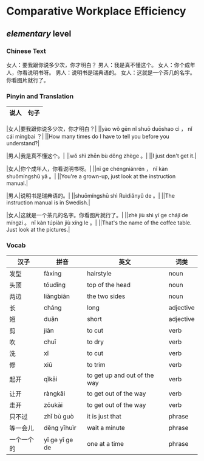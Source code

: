 # Comparative Workplace Efficiency
## *elementary* level

### Chinese Text
女人：要我跟你说多少次，你才明白？
男人：我是真不懂这个。
女人：你个成年人，你看说明书呀。
男人：说明书是瑞典语的。
女人：这就是一个茶几的名字。你看图片就行了。

### Pinyin and Translation
|说人|句子|
|----|----|

|女人|要我跟你说多少次，你才明白？|
||yào wǒ gēn nǐ shuō duōshao cì ， nǐ cái míngbai ？|
||How many times do I have to tell you before you understand?|

|男人|我是真不懂这个。|
||wǒ shì zhēn bù dǒng zhège 。|
||I just don't get it.|

|女人|你个成年人，你看说明书呀。|
||nǐ ge chéngniánrén ， nǐ kàn shuōmíngshū yā 。|
||You're a grown-up, just look at the instruction manual.|

|男人|说明书是瑞典语的。|
||shuōmíngshū shì Ruìdiǎnyǔ de 。|
||The instruction manual is in Swedish.|

|女人|这就是一个茶几的名字。你看图片就行了。|
||zhè jiù shì yī ge chájǐ de míngzi 。 nǐ kàn túpiàn jiù xíng le 。|
||That's the name of the coffee table. Just look at the pictures.|
### Vocab
|汉子|拼音|英文|词类|
|----|----|----|----|
|发型|fàxíng|hairstyle|noun|
|头顶|tóudǐng|top of the head|noun|
|两边|liǎngbiān|the two sides|noun|
|长|cháng|long|adjective|
|短|duǎn|short|adjective|
|剪|jiǎn|to cut|verb|
|吹|chuī|to dry|verb|
|洗|xǐ|to cut|verb|
|修|xiū|to trim|verb|
|起开|qǐkāi|to get up and out of the way|verb|
|让开|ràngkāi|to get out of the way|verb|
|走开|zǒukāi|to get out of the way|verb|
|只不过|zhǐ bù guò|it is just that|phrase|
|等一会儿|děng  yīhuìr|wait a minute|phrase|
|一个一个的|yī ge yī ge de|one at a time|phrase|